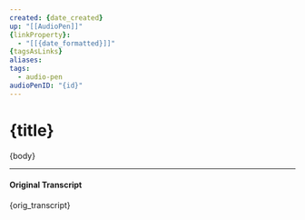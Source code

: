 ```yaml
---
created: {date_created}
up: "[[AudioPen]]"
{linkProperty}:
  - "[[{date_formatted}]]"
{tagsAsLinks}
aliases:
tags: 
  - audio-pen
audioPenID: "{id}"
---
```


# {title}

{body}

---

#### Original Transcript

{orig_transcript}
